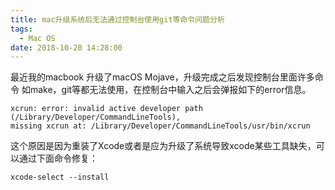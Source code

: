 ```yaml
---
title: mac升级系统后无法通过控制台使用git等命令问题分析
tags:
  - Mac OS
date: 2018-10-20 14:28:00
---
```



最近我的macbook 升级了macOS Mojave，升级完成之后发现控制台里面许多命令
如make，git等都无法使用，在控制台中输入之后会弹报如下的error信息。

<!--more-->

```shell
xcrun: error: invalid active developer path (/Library/Developer/CommandLineTools), 
missing xcrun at: /Library/Developer/CommandLineTools/usr/bin/xcrun
```

这个原因是因为重装了Xcode或者是应为升级了系统导致xcode某些工具缺失，可以通过下面命令修复：
```
xcode-select --install
```
